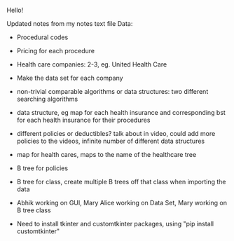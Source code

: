 Hello!

Updated notes from my notes text file
Data:
- Procedural codes
- Pricing for each procedure
- Health care companies: 2-3, eg. United Health Care
- Make the data set for each company
- non-trivial comparable algorithms or data structures: two different searching algorithms
- data structure, eg map for each health insurance and corresponding bst for each health insurance for their procedures
- different policies or deductibles? talk about in video, could add more policies to the videos, infinite number of different data structures
- map for health cares, maps to the name of the healthcare tree
- B tree for policies
- B tree for class, create multiple B trees off that class when importing the data
- Abhik working on GUI, Mary Alice working on Data Set, Mary working on B tree class


- Need to install tkinter and customtkinter packages, using "pip install customtkinter"